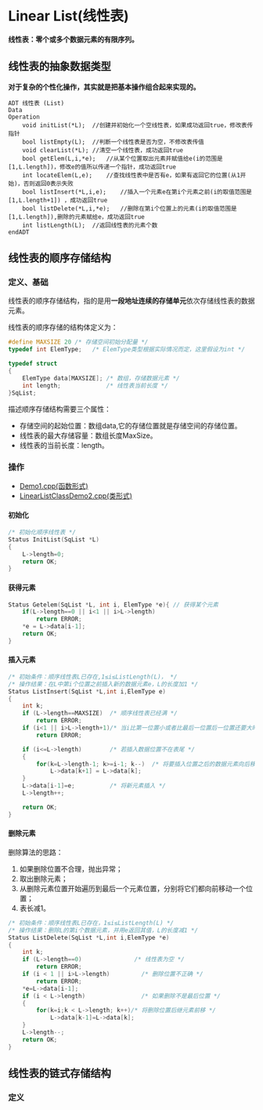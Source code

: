 # Linear List(线性表)

**线性表：零个或多个数据元素的有限序列。**

## 线性表的抽象数据类型

**对于复杂的个性化操作，其实就是把基本操作组合起来实现的。**

```
ADT 线性表 (List)
Data
Operation  
    void initList(*L);	//创建并初始化一个空线性表，如果成功返回true，修改表传指针   
    bool listEmpty(L);	//判断一个线性表是否为空，不修改表传值   
    void clearList(*L);	//清空一个线性表，成功返回true   
    bool getElem(L,i,*e);	//从某个位置取出元素并赋值给e(i的范围是[1,L.length])，修改e的值所以传递一个指针，成功返回true  
    int locateElem(L,e);	//查找线性表中是否有e，如果有返回它的位置(从1开始)，否则返回0表示失败  
    bool listInsert(*L,i,e);	//插入一个元素e在第i个元素之前(i的取值范围是[1,L.length+1]) ，成功返回true   
    bool listDelete(*L,i,*e);	//删除在第i个位置上的元素(i的取值范围是[1,L.length]),删除的元素赋给e，成功返回true  
    int listLength(L);	//返回线性表的元素个数  
endADT
```

## 线性表的顺序存储结构

### 定义、基础

线性表的顺序存储结构，指的是用**一段地址连续的存储单元**依次存储线性表的数据元素。

线性表的顺序存储的结构体定义为：
```C++
#define MAXSIZE 20 /* 存储空间初始分配量 */
typedef int ElemType;   /* ElemType类型根据实际情况而定，这里假设为int */

typedef struct
{
	ElemType data[MAXSIZE]; /* 数组，存储数据元素 */
	int length;             /* 线性表当前长度 */
}SqList;
```

描述顺序存储结构需要三个属性：

- 存储空间的起始位置：数组data,它的存储位置就是存储空间的存储位置。
- 线性表的最大存储容量：数组长度MaxSize。
- 线性表的当前长度：length。

### 操作

- [Demo1.cpp(函数形式)](./007_LinearList/Demo1.cpp)
- [LinearListClassDemo2.cpp(类形式)](./007_LinearList/LinearListClassDemo2.cpp)
#### 初始化

```C++
/* 初始化顺序线性表 */
Status InitList(SqList *L)
{
    L->length=0;
    return OK;
}
```

#### 获得元素

```C++
Status Getelem(SqList *L, int i, ElemType *e){ // 获得某个元素
    if(L->length==0 || i<1 || i>L->length)
        return ERROR;
    *e = L->data[i-1];
    return OK;
}
```

#### 插入元素
```C++
/* 初始条件：顺序线性表L已存在,1≤i≤ListLength(L)， */
/* 操作结果：在L中第i个位置之前插入新的数据元素e，L的长度加1 */
Status ListInsert(SqList *L,int i,ElemType e)
{
	int k;
	if (L->length==MAXSIZE)  /* 顺序线性表已经满 */
		return ERROR;
	if (i<1 || i>L->length+1)/* 当i比第一位置小或者比最后一位置后一位置还要大时 */
		return ERROR;

	if (i<=L->length)        /* 若插入数据位置不在表尾 */
	{
		for(k=L->length-1; k>=i-1; k--)  /* 将要插入位置之后的数据元素向后移动一位 */
			L->data[k+1] = L->data[k];
	}
	L->data[i-1]=e;          /* 将新元素插入 */
	L->length++;

	return OK;
}
```

#### 删除元素

删除算法的思路：

1. 如果删除位置不合理，抛出异常；
2. 取出删除元素；
3. 从删除元素位置开始遍历到最后一个元素位置，分别将它们都向前移动一个位置；
4. 表长减1。

```C++
/* 初始条件：顺序线性表L已存在，1≤i≤ListLength(L) */
/* 操作结果：删除L的第i个数据元素，并用e返回其值，L的长度减1 */
Status ListDelete(SqList *L,int i,ElemType *e)
{
    int k;
    if (L->length==0)               /* 线性表为空 */
		return ERROR;
    if (i < 1 || i>L->length)         /* 删除位置不正确 */
        return ERROR;
    *e=L->data[i-1];
    if (i < L->length)                /* 如果删除不是最后位置 */
    {
        for(k=i;k < L->length; k++)/* 将删除位置后继元素前移 */
			L->data[k-1]=L->data[k];
    }
    L->length--;
    return OK;
}
```

## 线性表的链式存储结构

### 定义

